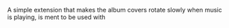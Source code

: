 A simple extension that makes the album covers rotate slowly when music is playing, is ment to be used with 
